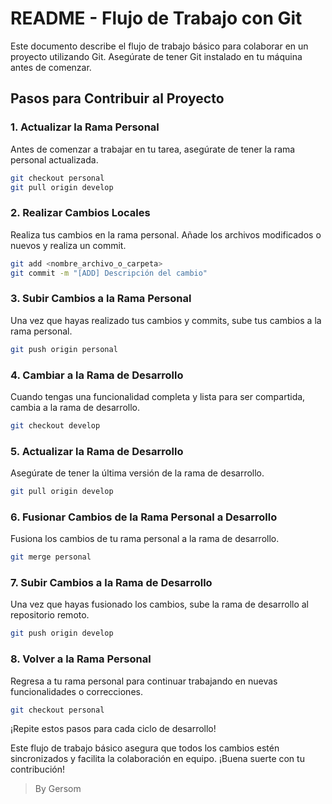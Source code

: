 # README - Flujo de Trabajo con Git

Este documento describe el flujo de trabajo básico para colaborar en un proyecto utilizando Git. Asegúrate de tener Git instalado en tu máquina antes de comenzar.

## Pasos para Contribuir al Proyecto

### 1. Actualizar la Rama Personal

Antes de comenzar a trabajar en tu tarea, asegúrate de tener la rama personal actualizada.

```bash
git checkout personal
git pull origin develop
```

### 2. Realizar Cambios Locales

Realiza tus cambios en la rama personal. Añade los archivos modificados o nuevos y realiza un commit.

```bash
git add <nombre_archivo_o_carpeta>
git commit -m "[ADD] Descripción del cambio"
```

### 3. Subir Cambios a la Rama Personal

Una vez que hayas realizado tus cambios y commits, sube tus cambios a la rama personal.

```bash
git push origin personal
```

### 4. Cambiar a la Rama de Desarrollo

Cuando tengas una funcionalidad completa y lista para ser compartida, cambia a la rama de desarrollo.

```bash
git checkout develop
```

### 5. Actualizar la Rama de Desarrollo

Asegúrate de tener la última versión de la rama de desarrollo.

```bash
git pull origin develop
```

### 6. Fusionar Cambios de la Rama Personal a Desarrollo

Fusiona los cambios de tu rama personal a la rama de desarrollo.

```bash
git merge personal
```

### 7. Subir Cambios a la Rama de Desarrollo

Una vez que hayas fusionado los cambios, sube la rama de desarrollo al repositorio remoto.

```bash
git push origin develop
```

### 8. Volver a la Rama Personal

Regresa a tu rama personal para continuar trabajando en nuevas funcionalidades o correcciones.

```bash
git checkout personal
```

¡Repite estos pasos para cada ciclo de desarrollo!

Este flujo de trabajo básico asegura que todos los cambios estén sincronizados y facilita la colaboración en equipo. ¡Buena suerte con tu contribución!

> By Gersom

